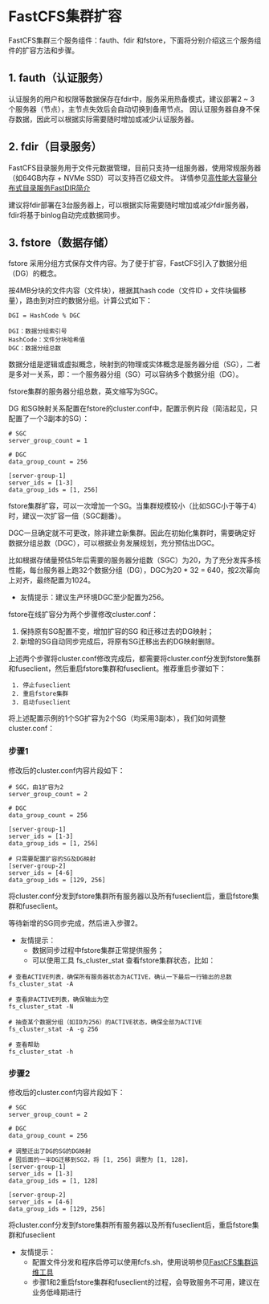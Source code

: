 
# FastCFS集群扩容

FastCFS集群三个服务组件：fauth、fdir 和fstore，下面将分别介绍这三个服务组件的扩容方法和步骤。

## 1. fauth（认证服务）

认证服务的用户和权限等数据保存在fdir中，服务采用热备模式，建议部署2 ~ 3个服务器（节点），主节点失效后会自动切换到备用节点。
因认证服务器自身不保存数据，因此可以根据实际需要随时增加或减少认证服务器。

## 2. fdir（目录服务）

FastCFS目录服务用于文件元数据管理，目前只支持一组服务器，使用常规服务器（如64GB内存 + NVMe SSD）可以支持百亿级文件。
详情参见[高性能大容量分布式目录服务FastDIR简介](https://my.oschina.net/u/3334339/blog/5405816)

建议将fdir部署在3台服务器上，可以根据实际需要随时增加或减少fdir服务器，fdir将基于binlog自动完成数据同步。

## 3. fstore（数据存储）

fstore 采用分组方式保存文件内容。为了便于扩容，FastCFS引入了数据分组（DG）的概念。

按4MB分块的文件内容（文件块），根据其hash code（文件ID + 文件块偏移量），路由到对应的数据分组。计算公式如下：
```
DGI = HashCode % DGC

DGI：数据分组索引号
HashCode：文件分块哈希值
DGC：数据分组总数
```

数据分组是逻辑或虚拟概念，映射到的物理或实体概念是服务器分组（SG），二者是多对一关系，即：一个服务器分组（SG）可以容纳多个数据分组（DG）。

fstore集群的服务器分组总数，英文缩写为SGC。

DG 和SG映射关系配置在fstore的cluster.conf中，配置示例片段（简洁起见，只配置了一个3副本的SG）：
```
# SGC
server_group_count = 1

# DGC
data_group_count = 256

[server-group-1]
server_ids = [1-3]
data_group_ids = [1, 256]

```

fstore集群扩容，可以一次增加一个SG。当集群规模较小（比如SGC小于等于4）时，建议一次扩容一倍（SGC翻番）。

DGC一旦确定就不可更改，除非建立新集群。因此在初始化集群时，需要确定好数据分组总数（DGC），可以根据业务发展规划，充分预估出DGC。

比如根据存储量预估5年后需要的服务器分组数（SGC）为20，为了充分发挥多核性能，每台服务器上跑32个数据分组（DG），DGC为20 * 32 = 640，按2次幂向上对齐，最终配置为1024。

* 友情提示：建议生产环境DGC至少配置为256。

fstore在线扩容分为两个步骤修改cluster.conf：
1. 保持原有SG配置不变，增加扩容的SG 和迁移过去的DG映射；
2. 新增的SG自动同步完成后，将原有SG迁移出去的DG映射删除。

上述两个步骤将cluster.conf修改完成后，都需要将cluster.conf分发到fstore集群和fuseclient，然后重启fstore集群和fuseclient。推荐重启步骤如下：
```
 1. 停止fuseclient
 2. 重启fstore集群
 3. 启动fuseclient
```

将上述配置示例的1个SG扩容为2个SG（均采用3副本），我们如何调整cluster.conf：

### 步骤1
修改后的cluster.conf内容片段如下：

```
# SGC，由1扩容为2
server_group_count = 2

# DGC
data_group_count = 256

[server-group-1]
server_ids = [1-3]
data_group_ids = [1, 256]

# 只需要配置扩容的SG及DG映射
[server-group-2]
server_ids = [4-6]
data_group_ids = [129, 256]
```

将cluster.conf分发到fstore集群所有服务器以及所有fuseclient后，重启fstore集群和fuseclient。

等待新增的SG同步完成，然后进入步骤2。

* 友情提示：
   * 数据同步过程中fstore集群正常提供服务；
   * 可以使用工具 fs_cluster_stat 查看fstore集群状态，比如：
```
# 查看ACTIVE列表，确保所有服务器状态为ACTIVE，确认一下最后一行输出的总数
fs_cluster_stat -A

# 查看非ACTIVE列表，确保输出为空
fs_cluster_stat -N

# 抽查某个数据分组（如ID为256）的ACTIVE状态，确保全部为ACTIVE
fs_cluster_stat -A -g 256

# 查看帮助
fs_cluster_stat -h
```

### 步骤2
修改后的cluster.conf内容片段如下：

```
# SGC
server_group_count = 2

# DGC
data_group_count = 256

# 调整迁出了DG的SG的DG映射
# 因后面的一半DG迁移到SG2，将 [1, 256] 调整为 [1, 128]，
[server-group-1]
server_ids = [1-3]
data_group_ids = [1, 128]

[server-group-2]
server_ids = [4-6]
data_group_ids = [129, 256]
```

将cluster.conf分发到fstore集群所有服务器以及所有fuseclient后，重启fstore集群和fuseclient

* 友情提示：
   * 配置文件分发和程序启停可以使用fcfs.sh，使用说明参见[FastCFS集群运维工具](fcfs-ops-tool-zh_CN.md)
   * 步骤1和2重启fstore集群和fuseclient的过程，会导致服务不可用，建议在业务低峰期进行
